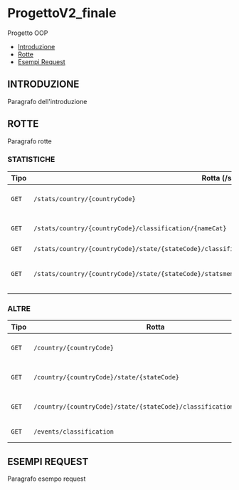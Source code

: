 # ProgettoV2_finale
Progetto OOP

* [Introduzione](#introduzione)
* [Rotte](#rotte)
* [Esempi Request](#esempi_request)


<div id = introduzione />

## INTRODUZIONE
Paragrafo dell'introduzione

<div id = rotte />

## ROTTE
Paragrafo rotte

### STATISTICHE

|**Tipo**| **Rotta** (/stats)                                                    | **Descrizione**                   |**Parametri**                                            |
|--------|-----------------------------------------------------------------------|-----------------------------------|---------------------------------------------------------|
|` GET ` | `/stats/country/{countryCode}`                                        |Restituisce le statistiche         | `countryCode`,`                                         |
|` GET ` | `/stats/country/{countryCode}/classification/{nameCat}`               |Restituisce le statistiche         | `countryCode`,`nameCat`                                 |
|` GET ` | `/stats/country/{countryCode}/state/{stateCode}/classification/{nameClass}/startdate/{start}/enddate/{end}`| | `countryCode`,`stateCode`,`nameClass`,`start`,`end`  |
|` GET ` | `/stats/country/{countryCode}/state/{stateCode}/statsmensili/{anno}`  |Restituisce le statistiche annuali | `countryCode`,`stateCode`,`anno`                        |
  
  
### ALTRE

|**Tipo**| **Rotta**                                                             | **Descrizione**                   |**Parametri**                                            |
|--------|-----------------------------------------------------------------------|-----------------------------------|---------------------------------------------------------|
|` GET ` | `/country/{countryCode}`                                              |Restituisce il numero degli eventi | `countryCode`                                           |
|` GET ` | `/country/{countryCode}/state/{stateCode}`                            |Restituisce il numero degli eventi | `countryCode`,`stateCode`                               |
|` GET ` | `/country/{countryCode}/state/{stateCode}/classification/{nameClass}` |Restituisce il numero degli eventi | `countryCode`,`stateCode`,`nameClass`                   |
|` GET ` | `/events/classification`                                              |Restituisce le classificazioni     |                                                         | 


## ESEMPI REQUEST
Paragrafo esempo request
